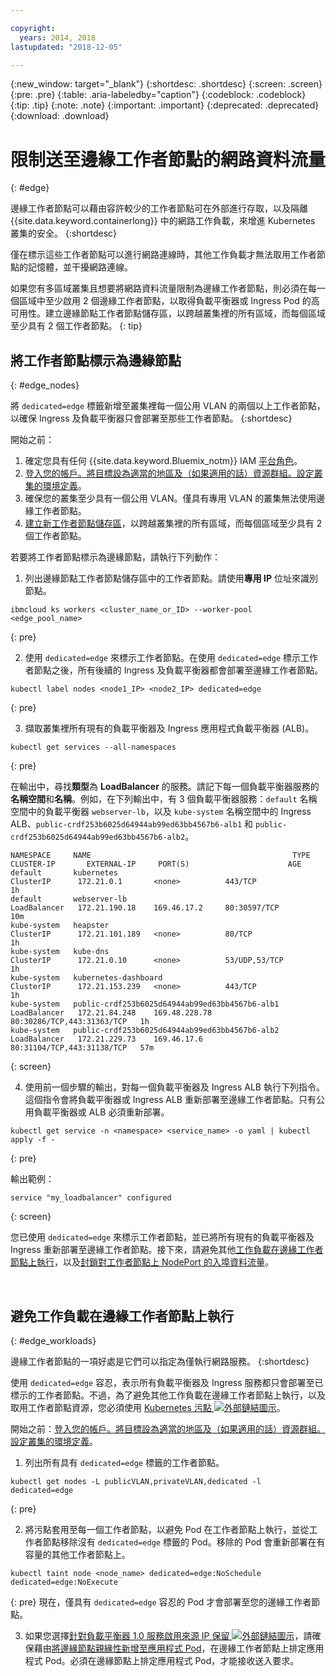 ```yaml
---

copyright:
  years: 2014, 2018
lastupdated: "2018-12-05"

---
```


{:new_window: target="_blank"}
{:shortdesc: .shortdesc}
{:screen: .screen}
{:pre: .pre}
{:table: .aria-labeledby="caption"}
{:codeblock: .codeblock}
{:tip: .tip}
{:note: .note}
{:important: .important}
{:deprecated: .deprecated}
{:download: .download}



# 限制送至邊緣工作者節點的網路資料流量
{: #edge}

邊緣工作者節點可以藉由容許較少的工作者節點可在外部進行存取，以及隔離 {{site.data.keyword.containerlong}} 中的網路工作負載，來增進 Kubernetes 叢集的安全。
{:shortdesc}

僅在標示這些工作者節點可以進行網路連線時，其他工作負載才無法取用工作者節點的記憶體，並干擾網路連線。


如果您有多區域叢集且想要將網路資料流量限制為邊緣工作者節點，則必須在每一個區域中至少啟用 2 個邊緣工作者節點，以取得負載平衡器或 Ingress Pod 的高可用性。建立邊緣節點工作者節點儲存區，以跨越叢集裡的所有區域，而每個區域至少具有 2 個工作者節點。
{: tip}

## 將工作者節點標示為邊緣節點
{: #edge_nodes}

將 `dedicated=edge` 標籤新增至叢集裡每一個公用 VLAN 的兩個以上工作者節點，以確保 Ingress 及負載平衡器只會部署至那些工作者節點。
{:shortdesc}

開始之前：

1. 確定您具有任何 {{site.data.keyword.Bluemix_notm}} IAM [平台角色](cs_users.html#platform)。
2. [登入您的帳戶。將目標設為適當的地區及（如果適用的話）資源群組。設定叢集的環境定義](cs_cli_install.html#cs_cli_configure)。
3. 確保您的叢集至少具有一個公用 VLAN。僅具有專用 VLAN 的叢集無法使用邊緣工作者節點。
4. [建立新工作者節點儲存區](cs_clusters.html#add_pool)，以跨越叢集裡的所有區域，而每個區域至少具有 2 個工作者節點。

若要將工作者節點標示為邊緣節點，請執行下列動作：

1. 列出邊緣節點工作者節點儲存區中的工作者節點。請使用**專用 IP** 位址來識別節點。

  ```
  ibmcloud ks workers <cluster_name_or_ID> --worker-pool <edge_pool_name>
  ```
  {: pre}

2. 使用 `dedicated=edge` 來標示工作者節點。在使用 `dedicated=edge` 標示工作者節點之後，所有後續的 Ingress 及負載平衡器都會部署至邊緣工作者節點。

  ```
  kubectl label nodes <node1_IP> <node2_IP> dedicated=edge
  ```
  {: pre}

3. 擷取叢集裡所有現有的負載平衡器及 Ingress 應用程式負載平衡器 (ALB)。

  ```
  kubectl get services --all-namespaces
  ```
  {: pre}

  在輸出中，尋找**類型**為 **LoadBalancer** 的服務。請記下每一個負載平衡器服務的**名稱空間**和**名稱**。例如，在下列輸出中，有 3 個負載平衡器服務：`default` 名稱空間中的負載平衡器 `webserver-lb`，以及 `kube-system` 名稱空間中的 Ingress ALB、`public-crdf253b6025d64944ab99ed63bb4567b6-alb1` 和 `public-crdf253b6025d64944ab99ed63bb4567b6-alb2`。

  ```
  NAMESPACE     NAME                                             TYPE           CLUSTER-IP       EXTERNAL-IP     PORT(S)                      AGE
  default       kubernetes                                       ClusterIP      172.21.0.1       <none>          443/TCP                      1h
  default       webserver-lb                                     LoadBalancer   172.21.190.18    169.46.17.2     80:30597/TCP                 10m
  kube-system   heapster                                         ClusterIP      172.21.101.189   <none>          80/TCP                       1h
  kube-system   kube-dns                                         ClusterIP      172.21.0.10      <none>          53/UDP,53/TCP                1h
  kube-system   kubernetes-dashboard                             ClusterIP      172.21.153.239   <none>          443/TCP                      1h
  kube-system   public-crdf253b6025d64944ab99ed63bb4567b6-alb1   LoadBalancer   172.21.84.248    169.48.228.78   80:30286/TCP,443:31363/TCP   1h
  kube-system   public-crdf253b6025d64944ab99ed63bb4567b6-alb2   LoadBalancer   172.21.229.73    169.46.17.6     80:31104/TCP,443:31138/TCP   57m
  ```
  {: screen}

4. 使用前一個步驟的輸出，對每一個負載平衡器及 Ingress ALB 執行下列指令。這個指令會將負載平衡器或 Ingress ALB 重新部署至邊緣工作者節點。只有公用負載平衡器或 ALB 必須重新部署。

  ```
  kubectl get service -n <namespace> <service_name> -o yaml | kubectl apply -f -
  ```
  {: pre}

  輸出範例：

  ```
  service "my_loadbalancer" configured
  ```
  {: screen}

您已使用 `dedicated=edge` 來標示工作者節點，並已將所有現有的負載平衡器及 Ingress 重新部署至邊緣工作者節點。接下來，請避免其他[工作負載在邊緣工作者節點上執行](#edge_workloads)，以及[封鎖對工作者節點上 NodePort 的入埠資料流量](cs_network_policy.html#block_ingress)。

<br />


## 避免工作負載在邊緣工作者節點上執行
{: #edge_workloads}

邊緣工作者節點的一項好處是它們可以指定為僅執行網路服務。
{:shortdesc}

使用 `dedicated=edge` 容忍，表示所有負載平衡器及 Ingress 服務都只會部署至已標示的工作者節點。不過，為了避免其他工作負載在邊緣工作者節點上執行，以及取用工作者節點資源，您必須使用 [Kubernetes 污點 ![外部鏈結圖示](../icons/launch-glyph.svg "外部鏈結圖示")](https://kubernetes.io/docs/concepts/configuration/taint-and-toleration/)。


開始之前：[登入您的帳戶。將目標設為適當的地區及（如果適用的話）資源群組。設定叢集的環境定義](cs_cli_install.html#cs_cli_configure)。

1. 列出所有具有 `dedicated=edge` 標籤的工作者節點。

  ```
  kubectl get nodes -L publicVLAN,privateVLAN,dedicated -l dedicated=edge
  ```
  {: pre}

2. 將污點套用至每一個工作者節點，以避免 Pod 在工作者節點上執行，並從工作者節點移除沒有 `dedicated=edge` 標籤的 Pod。移除的 Pod 會重新部署在有容量的其他工作者節點上。

  ```
  kubectl taint node <node_name> dedicated=edge:NoSchedule dedicated=edge:NoExecute
  ```
  {: pre}
現在，僅具有 `dedicated=edge` 容忍的 Pod 才會部署至您的邊緣工作者節點。

3. 如果您選擇[針對負載平衡器 1.0 服務啟用來源 IP 保留 ![外部鏈結圖示](../icons/launch-glyph.svg "外部鏈結圖示")](https://kubernetes.io/docs/tutorials/services/source-ip/#source-ip-for-services-with-typeloadbalancer)，請確保藉由[將邊緣節點親緣性新增至應用程式 Pod](cs_loadbalancer.html#edge_nodes)，在邊緣工作者節點上排定應用程式 Pod。必須在邊緣節點上排定應用程式 Pod，才能接收送入要求。
